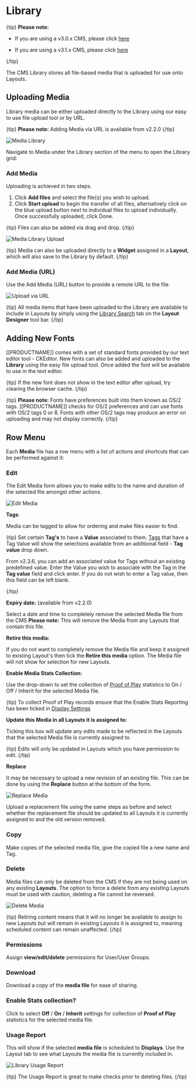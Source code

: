 <!--toc=media-->

# Library 

{tip}
**Please note:** 

- If you are using a v3.0.x CMS, please click [here](media_library_3.html)

- If you are using a v3.1.x CMS, please click [here](media_library.html)


{/tip}

The CMS Library stores all file-based media that is uploaded for use onto Layouts.

## Uploading Media

Library media can be either uploaded directly to the Library using our easy to use file upload tool or by URL.

{tip}
**Please note:** Adding Media via URL is available from v2.2.0
{/tip}

![Media Library](img/media_library_grid.png)

Navigate to Media under the Library section of the menu to open the Library grid:

### Add Media

Uploading is achieved in two steps.

1. Click **Add files** and select the file(s) you wish to upload.
2. Click **Start upload** to begin the transfer of all files, alternatively click on the blue upload button next to individual files to upload individually. Once successfully uploaded, click Done.

{tip}
Files can also be added via drag and drop.
{/tip}

![Media Library Upload](img/media_library_upload.png)

{tip}
Media can also be uploaded directly to a **Widget** assigned in a **Layout**, which will also save to the Library by default.
{/tip}

### Add Media (URL)

Use the Add Media (URL) button to provide a remote URL to the file.

![Upload via URL](img/media_library_upload_url.png)

{tip}
All media items that have been uploaded to the Library are available to include in Layouts by simply using the [Library Search](layouts_library_search.html) tab on the **Layout Designer** tool bar.
{/tip}

## Adding New Fonts

[[PRODUCTNAME]] comes with a set of standard fonts provided by our text editor tool - CKEditor. New fonts can also be added and uploaded to the **Library** using the easy file upload tool. Once added the font will be available to use in the text editor.

{tip}
If the new font does not show in the text editor after upload, try clearing the browser cache. 
{/tip}

{tip}
**Please note:** Fonts have preferences built into them known as OS/2 tags. [[PRODUCTNAME]] checks for OS/2 preferences and can use fonts with OS/2 tags 0 or 8. Fonts with other OS/2 tags may produce an error on uploading and may not display correctly.
{/tip}

## Row Menu 

Each **Media** file has a row menu with a list of actions and shortcuts that can be performed against it:

### Edit

The Edit Media form allows you to make edits to the name and duration of the selected file amongst other actions.

![Edit Media](img/v2_media_edit.png)



**Tags**:

Media can be tagged to allow for ordering and make files easier to find.

{tip}
Set certain **Tag's** to have a **Value** associated to them. [Tags](tour_tags_2.html) that have a Tag Value will show the selections available from an additional field - **Tag value** drop down.

From v2.3.6, you can add an associated value for Tags without an existing predefined value. Enter the Value you wish to associate with the Tag in the **Tag value** field and click enter. If you do not wish to enter a Tag value, then this field can be left blank.

{/tip}

**Expiry date:** (available from v2.2.0)

Select a date and time to completely remove the selected Media file from the CMS
**Please note:** This will remove the Media from any Layouts that contain this file.

**Retire this media:**

If you do not want to completely remove the Media file and keep it assigned to existing Layout's then tick the **Retire this media** option. The Media file will not show for selection for new Layouts.

**Enable Media Stats Collection:**

Use the drop-down to set the collection of [Proof of Play](displays_metrics.html#proof_of_play) statistics to On / Off / Inherit for the selected Media file.

{tip}
To collect Proof of Play records ensure that the Enable Stats Reporting has been ticked in [Display Settings](displays_settings.html)

**Update this Media in all Layouts it is assigned to:**

Ticking this box will update any edits made to be reflected in the Layouts that the selected Media file is currently assigned to.

{tip}
Edits will only be updated in Layouts which you have permission to edit.
{/tip}

**Replace**

It may be necessary to upload a new revision of an existing file. This can be done by using the **Replace** button at the bottom of the form.

![Replace Media](img/media_replace.png)

Upload a replacement file using the same steps as before and select whether the replacement file should be updated to all Layouts it is currently assigned to and the old version removed.

### Copy

Make copies of the selected media file, give the copied file a new name and Tag.

### Delete

Media files can only be deleted from the CMS if they are not being used on any existing **Layouts**. The option to force a delete from any existing Layouts must be used with caution, deleting a file cannot be reversed.

![Delete Media](img/media_delete.png)

{tip}
Retiring content means that it will no longer be available to assign to new Layouts but will remain in existing Layouts it is assigned to, meaning scheduled content can remain unaffected.
{/tip}

### Permissions

Assign **view/edit/delete** permissions for User/User Groups.

### Download

Download a copy of the **media file** for ease of sharing.

### Enable Stats collection?

Click to select **Off** / **On** / **Inherit** settings for collection of **Proof of Play** statistics for the selected media file.

### Usage Report

This will show if the selected **media file** is scheduled to **Displays**. Use the Layout tab to see what Layouts the media file is currently included in.

![Library Usage Report](img/media_library_usage_report.png)

{tip}
The Usage Report is great to make checks prior to deleting files.
{/tip}
